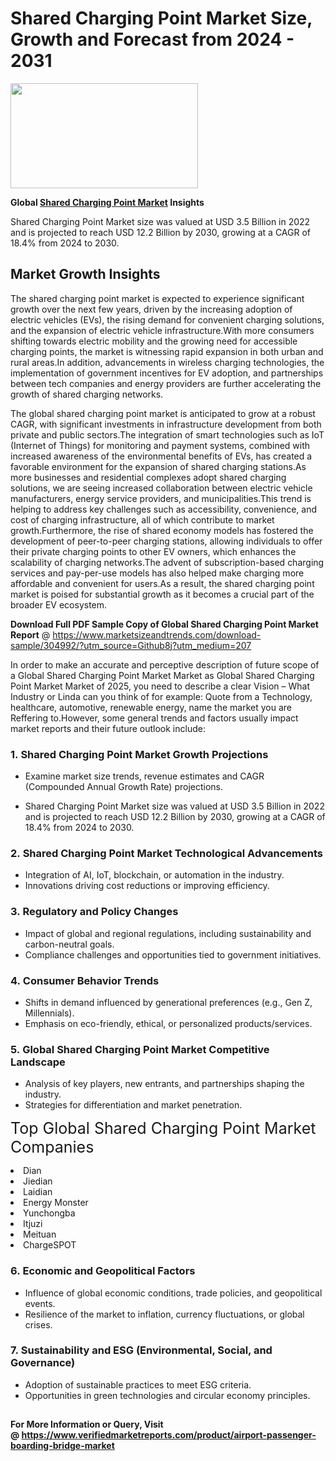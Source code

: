 <H1>Shared Charging Point Market Size, Growth and Forecast from 2024 - 2031</H1><img class="aligncenter size-medium wp-image-584254" src="https://thirdeyenews.in/wp-content/uploads/2024/09/Global-Market-Research-300x168.jpeg" alt="" width="300" height="168" /><p><strong>Global&nbsp;<a href="https://www.marketsizeandtrends.com/download-sample/304992/?utm_source=Github8j?utm_medium=207">Shared Charging Point Market</a> Insights</strong></p><p>Shared Charging Point Market size was valued at USD 3.5 Billion in 2022 and is projected to reach USD 12.2 Billion by 2030, growing at a CAGR of 18.4% from 2024 to 2030.</p><p><h2>Market Growth Insights</h2> <p>The shared charging point market is expected to experience significant growth over the next few years, driven by the increasing adoption of electric vehicles (EVs), the rising demand for convenient charging solutions, and the expansion of electric vehicle infrastructure.With more consumers shifting towards electric mobility and the growing need for accessible charging points, the market is witnessing rapid expansion in both urban and rural areas.In addition, advancements in wireless charging technologies, the implementation of government incentives for EV adoption, and partnerships between tech companies and energy providers are further accelerating the growth of shared charging networks.</p> <p>The global shared charging point market is anticipated to grow at a robust CAGR, with significant investments in infrastructure development from both private and public sectors.The integration of smart technologies such as IoT (Internet of Things) for monitoring and payment systems, combined with increased awareness of the environmental benefits of EVs, has created a favorable environment for the expansion of shared charging stations.As more businesses and residential complexes adopt shared charging solutions, we are seeing increased collaboration between electric vehicle manufacturers, energy service providers, and municipalities.This trend is helping to address key challenges such as accessibility, convenience, and cost of charging infrastructure, all of which contribute to market growth.Furthermore, the rise of shared economy models has fostered the development of peer-to-peer charging stations, allowing individuals to offer their private charging points to other EV owners, which enhances the scalability of charging networks.The advent of subscription-based charging services and pay-per-use models has also helped make charging more affordable and convenient for users.As a result, the shared charging point market is poised for substantial growth as it becomes a crucial part of the broader EV ecosystem.<p><span class=""><strong>Download Full PDF Sample Copy of Global Shared Charging Point Market Report</strong> @ <a href="https://www.marketsizeandtrends.com/download-sample/304992/?utm_source=Github8j?utm_medium=207" target="_blank">https://www.marketsizeandtrends.com/download-sample/304992/?utm_source=Github8j?utm_medium=207</a></span></p><p>In order to make an accurate and perceptive description of future scope of a Global&nbsp;Shared Charging Point Market Market as Global&nbsp;Shared Charging Point Market Market of 2025, you need to describe a clear Vision &ndash; What Industry or Linda can you think of for example: Quote from a Technology, healthcare, automotive, renewable energy, name the market you are Reffering to.However, some general trends and factors usually impact market reports and their future outlook include:</p><h3>1.&nbsp;<strong>Shared Charging Point Market Growth Projections</strong></h3><ul><li>Examine market size trends, revenue estimates and CAGR (Compounded Annual Growth Rate) projections.</li><li><p>Shared Charging Point Market size was valued at USD 3.5 Billion in 2022 and is projected to reach USD 12.2 Billion by 2030, growing at a CAGR of 18.4% from 2024 to 2030.</p></li></ul><h3>2.&nbsp;<strong>Shared Charging Point Market Technological Advancements</strong></h3><ul><li>Integration of AI, IoT, blockchain, or automation in the industry.</li><li>Innovations driving cost reductions or improving efficiency.</li></ul><h3>3.&nbsp;<strong>Regulatory and Policy Changes</strong></h3><ul><li>Impact of global and regional regulations, including sustainability and carbon-neutral goals.</li><li>Compliance challenges and opportunities tied to government initiatives.</li></ul><h3>4.&nbsp;<strong>Consumer Behavior Trends</strong></h3><ul><li>Shifts in demand influenced by generational preferences (e.g., Gen Z, Millennials).</li><li>Emphasis on eco-friendly, ethical, or personalized products/services.</li></ul><h3>5.&nbsp;<strong>Global Shared Charging Point Market Competitive Landscape</strong></h3><ul><li>Analysis of key players, new entrants, and partnerships shaping the industry.</li><li>Strategies for differentiation and market penetration.</li></ul><p data-pm-slice="1 1 []"><span style="color: inherit; font-family: inherit; font-size: 25px;">Top Global Shared Charging Point Market Companies</span></p><div class="" data-test-id=""><p><li>Dian</li><li> Jiedian</li><li> Laidian</li><li> Energy Monster</li><li> Yunchongba</li><li> Itjuzi</li><li> Meituan</li><li> ChargeSPOT</li></p></div><h3>6.&nbsp;<strong>Economic and Geopolitical Factors</strong></h3><ul><li>Influence of global economic conditions, trade policies, and geopolitical events.</li><li>Resilience of the market to inflation, currency fluctuations, or global crises.</li></ul><h3>7.&nbsp;<strong>Sustainability and ESG (Environmental, Social, and Governance)</strong></h3><ul><li>Adoption of sustainable practices to meet ESG criteria.</li><li>Opportunities in green technologies and circular economy principles.</li></ul><h2><strong style="font-size: 14px;">For More Information or Query, Visit @&nbsp;</strong><a style="background-color: #ffffff; font-size: 14px;" href="https://www.marketsizeandtrends.com/report/shared-charging-point-market/" target="_blank">https://www.verifiedmarketreports.com/product/airport-passenger-boarding-bridge-market</a></h2>